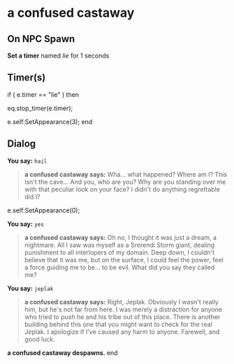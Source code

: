 # a confused castaway
## On NPC Spawn

**Set a timer** named *lie* for 1 seconds
## Timer(s)

if ( e.timer == "lie" ) then


eq.stop_timer(e.timer);


e.self:SetAppearance(3);
end

## Dialog


**You say:** `hail`



>**a confused castaway says:** Wha... what happened? Where am I? This isn't the cave... And you, who are you? Why are you standing over me with that peculiar look on your face? I didn't do anything regrettable did I?


e.self:SetAppearance(0);




**You say:** `yes`



>**a confused castaway says:** Oh no, I thought it was just a dream, a nightmare. All I saw was myself as a Srerendi Storm giant, dealing punishment to all interlopers of my domain. Deep down, I couldn't believe that it was me, but on the surface, I could feel the power, feel a force guiding me to be... to be evil. What did you say they called me?



**You say:** `jeplak`



>**a confused castaway says:** Right, Jeplak. Obviously I wasn't really him, but he's not far from here. I was merely a distraction for anyone who tried to push he and his tribe out of this place. There is another building behind this one that you might want to check for the real Jeplak. I apologize if I've caused any harm to anyone. Farewell, and good luck.


**a confused castaway despawns.**
end
